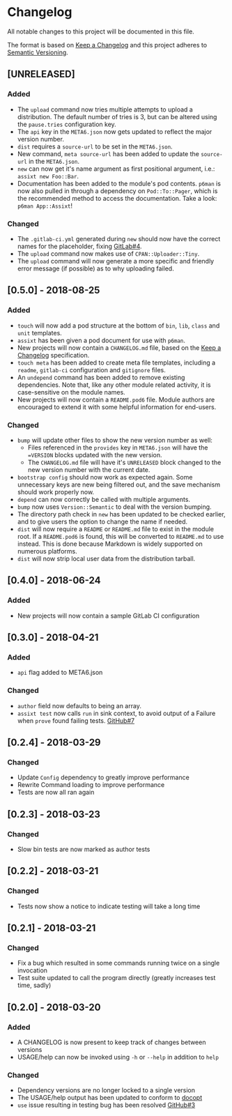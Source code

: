 # Changelog
All notable changes to this project will be documented in this file.

The format is based on [Keep a Changelog](http://keepachangelog.com/en/1.0.0/)
and this project adheres to [Semantic
Versioning](http://semver.org/spec/v2.0.0.html).

## [UNRELEASED]
### Added
- The `upload` command now tries multiple attempts to upload a distribution.
  The default number of tries is 3, but can be altered using the `pause.tries`
  configuration key.
- The `api` key in the `META6.json` now gets updated to reflect the major
  version number.
- `dist` requires a `source-url` to be set in the `META6.json`.
- New command, `meta source-url` has been added to update the `source-url` in
  the `META6.json`.
- `new` can now get it's name argument as first positional argument, i.e.:
  `assixt new Foo::Bar`.
- Documentation has been added to the module's pod contents. `p6man` is now
  also pulled in through a dependency on `Pod::To::Pager`, which is the
  recommended method to access the documentation. Take a look: `p6man
  App::Assixt`!

### Changed
- The `.gitlab-ci.yml` generated during `new` should now have the correct names
  for the placeholder, fixing [GitLab#4](https://gitlab.com/tyil/perl6-app-assixt/issues/4).
- The `upload` command now makes use of `CPAN::Uploader::Tiny`.
- The `upload` command will now generate a more specific and friendly error
  message (if possible) as to why uploading failed.

## [0.5.0] - 2018-08-25
### Added
- `touch` will now add a pod structure at the bottom of `bin`, `lib`, `class`
  and `unit` templates.
- `assixt` has been given a pod document for use with `p6man`.
- New projects will now contain a `CHANGELOG.md` file, based on the
  [Keep a Changelog](https://keepachangelog.com/en/1.0.0) specification.
- `touch meta` has been added to create meta file templates, including a `readme`,
  `gitlab-ci` configuration and `gitignore` files.
- An `undepend` command has been added to remove existing dependencies. Note
  that, like any other module related activity, it is case-sensitive on the
  module names.
- New projects will now contain a `README.pod6` file. Module authors are
  encouraged to extend it with some helpful information for end-users.

### Changed
- `bump` will update other files to show the new version number as well:
  - Files referenced in the `provides` key in `META6.json` will have the
    `=VERSION` blocks updated with the new version.
  - The `CHANGELOG.md` file will have it's `UNRELEASED` block changed to the new
    version number with the current date.
- `bootstrap config` should now work as expected again. Some unnecessary keys
  are new being filtered out, and the save mechanism should work properly now.
- `depend` can now correctly be called with multiple arguments.
- `bump` now uses `Version::Semantic` to deal with the version bumping.
- The directory path check in `new` has been updated to be checked earlier, and
  to give users the option to change the name if needed.
- `dist` will now require a `README` or `README.md` file to exist in the module
  root. If a `README.pod6` is found, this will be converted to `README.md` to
  use instead. This is done because Markdown is widely supported on numerous
  platforms.
- `dist` will now strip local user data from the distribution tarball.

## [0.4.0] - 2018-06-24
### Added
- New projects will now contain a sample GitLab CI configuration

## [0.3.0] - 2018-04-21
### Added
- `api` flag added to META6.json

### Changed
- `author` field now defaults to being an array.
- `assixt test` now calls `run` in sink context, to avoid output of a Failure
  when `prove` found failing tests. [GitHub#7](https://github.com/scriptkitties/perl6-app-assixt/issues/7)

## [0.2.4] - 2018-03-29
### Changed
- Update `Config` dependency to greatly improve performance
- Rewrite Command loading to improve performance
- Tests are now all ran again

## [0.2.3] - 2018-03-23
### Changed
- Slow bin tests are now marked as author tests

## [0.2.2] - 2018-03-21
### Changed
- Tests now show a notice to indicate testing will take a long time

## [0.2.1] - 2018-03-21
### Changed
- Fix a bug which resulted in some commands running twice on a single invocation
- Test suite updated to call the program directly (greatly increases test time, sadly)

## [0.2.0] - 2018-03-20
### Added
- A CHANGELOG is now present to keep track of changes between versions
- USAGE/help can now be invoked using `-h` or `--help` in addition to `help`

### Changed
- Dependency versions are no longer locked to a single version
- The USAGE/help output has been updated to conform to [docopt](http://docopt.org)
- `use` issue resulting in testing bug has been resolved [GitHub#3](https://github.com/scriptkitties/perl6-app-assixt/issues/3)
